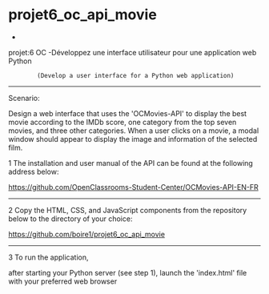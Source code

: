 # projet6_oc_api_movie
-

projet:6 OC -Développez une interface utilisateur pour une application web Python

            (Develop a user interface for a Python web application)


 _ _ _ _ _ _ _ _ _ _ _ _ _ _ _ _ _ _ _ _ _ _ _ _ _ _ _ _ _ _ _ _ _ _ _ _ _ _ _ _ _ _ _ _ _ _ _ _ _ _ _ _ _ _ _ _ _ _ _ _ _ _ _ _ _ _ _ _ _ _ _ _ _ _ _ _ _ _ _ _

Scenario:

 Design a web interface that uses the 'OCMovies-API' to display the best movie according to the IMDb score, one category from the top seven movies, and three other categories. When a user clicks on a movie, a modal window should appear to display the image and information of the selected film.

 
 1 The installation and user manual of the API can be found at the following address below:
 
 https://github.com/OpenClassrooms-Student-Center/OCMovies-API-EN-FR
 
 _ _ _ _ _ _ _ _ _ _ _ _ _ _ _ _ _ _ _ _ _ _ _ _ _ _ _ _ _ _ _ _ _ _ _ _ _ _ _ _ _ _ _ _ _ _ _ _ _ _ _ _ _ _ _ _ _ _ _ _ _ _ _ _ _ _ _ _ _ _ _ _ _ _ _ _ _ _ _ _
 
 2 Copy the HTML, CSS, and JavaScript components from the repository below to the directory of your choice:
 
 https://github.com/boire1/projet6_oc_api_movie  
_ _ _ _ _ _ _ _ _ _ _ _ _ _ _ _ _ _ _ _ _ _ _ _ _ _ _ _ _ _ _ _ _ _ _ _ _ _ _ _ _ _ _ _ _ _ _ _ _ _ _ _ _ _ _ _ _ _ _ _ _ _ _ _ _ _ _ _ _ _ _ _ _ _ _ _ _ _ _ _

 3 To run the application, 
 
 after starting your Python server (see step 1), launch the 'index.html' file with your preferred web browser
